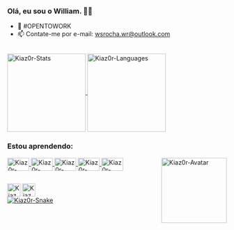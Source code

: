 ### Olá, eu sou o William. 👋🏽

- 💼 #OPENTOWORK
- 📫 Contate-me por e-mail: wsrocha.wr@outlook.com

<div><br>
    <a href="#">
        <img align="center" alt="Kiaz0r-Stats" title="Estatísticas do GitHub" height="180em"
            src="https://github-readme-stats.vercel.app/api?username=Kiaz0r&show_icons=true&include_all_commits=true&count_private=true&theme=dark" />
    </a>
    <a href="#">
        <img align="center" alt="Kiaz0r-Languages" title="Linguagens mais usadas" height="180em"
            src="https://github-readme-stats.vercel.app/api/top-langs/?username=Kiaz0r&hide=PowerShell&layout=compact&theme=dark" />
    </a>
</div>

### Estou aprendendo:

<div style="display: inline_block">
    <a href="#">
        <img align="center" alt="Kiaz0r-CSS" title="CSS" height="30" width="50"
            src="https://cdn.jsdelivr.net/gh/devicons/devicon/icons/css3/css3-original.svg">
        <img align="center" alt="Kiaz0r-HTML" title="HTML" height="30" width="50"
            src="https://cdn.jsdelivr.net/gh/devicons/devicon/icons/html5/html5-original.svg">
        <img align="center" alt="Kiaz0r-JavaScript" title="JavaScript" height="30" width="50"
            src="https://cdn.jsdelivr.net/gh/devicons/devicon/icons/javascript/javascript-original.svg">
        <img align="center" alt="Kiaz0r-Markdown" title="Markdown" height="30" width="50"
            src="https://cdn.jsdelivr.net/gh/devicons/devicon/icons/markdown/markdown-original.svg">
        <img align="center" alt="Kiaz0r-Python" title="Python" height="30" width="50"
            src="https://cdn.jsdelivr.net/gh/devicons/devicon/icons/python/python-original.svg">
        <img align="right" alt="Kiaz0r-Avatar" title="Avatar de Kiaz0r" height="150" width="150"
            src="https://cdn.discordapp.com/attachments/1103709001797079120/1103709386007912528/Kiaz0r-Avatar-2.png">
    </a>
</div>

##

<div>
    <a href="https://www.instagram.com/kiaz0r/" target="_blank">
        <img align="center" alt="Kiaz0r-Instagram" title="Me siga" height="30"
            src="https://img.shields.io/badge/Instagram-E4405F?style=for-the-badge&logo=instagram&logoColor=white"
            target="_blank"></a>
    <a href="https://www.linkedin.com/in/william-rocha-418a04203/" target="_blank">
        <img align="center" alt="Kiaz0r-LinkedIn" title="Conecte-se comigo" height="30"
            src="https://img.shields.io/badge/LinkedIn-0077B5?style=for-the-badge&logo=linkedin&logoColor=white"
            target="_blank"></a>
</div>

<div>
    <a href="#">
        <img align="center" alt="Kiaz0r-Snake" title="Snake Game"
            src="https://github.com/Kiaz0r/Kiaz0r/blob/output/github-contribution-grid-snake.svg">
</div>
